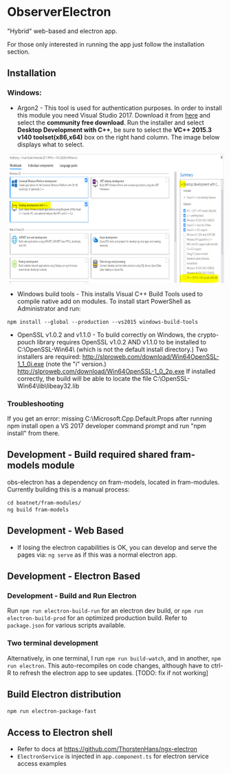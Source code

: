 # ObserverElectron
"Hybrid" web-based and electron app.

For those only interested in running the app just follow the installation section. 

## Installation
### Windows:
* Argon2 - This tool is used for authentication purposes. In order to install this module you need Visual Studio 2017. Download it from [here](https://visualstudio.microsoft.com/downloads/?utm_medium=microsoft&utm_source=docs.microsoft.com&utm_campaign=button+cta&utm_content=download+vs2017) and select the **community free download**. Run the installer and select **Desktop Development with C++**, be sure to select the **VC++ 2015.3 v140 toolset(x86,x64)** box on the right hand column. The image below displays what to select. 

<p align="center">
  <img src="../../img/visualStudioInstaller.PNG" alt="Visual Studio Screenshot"
       width="700" height="300">
</p>

* Windows build tools - This installs Visual C++ Build Tools used to compile native add on modules. To install start PowerShell as Administrator and run:
```
npm install --global --production --vs2015 windows-build-tools
```
* OpenSSL v1.0.2 and v1.1.0 - To build correctly on Windows, the crypto-pouch library requires OpenSSL v1.0.2 AND v1.1.0 to be installed to C:\OpenSSL-Win64\ (which is not the default install directory.)
Two installers are required:
http://slproweb.com/download/Win64OpenSSL-1_1_0i.exe (note the "i" version.)
http://slproweb.com/download/Win64OpenSSL-1_0_2p.exe
If installed correctly, the build will be able to locate the file C:\OpenSSL-Win64\lib\libeay32.lib

### Troubleshooting 
If you get an error: missing C:\Microsoft.Cpp.Default.Props after running npm install open a VS 2017 developer command prompt and run "npm install" from there.

## Development - Build required shared fram-models module

obs-electron has a dependency on fram-models, located in fram-modules. Currently building this is a manual process:

```
cd boatnet/fram-modules/
ng build fram-models
```

## Development - Web Based
* If losing the electron capabilities is OK, you can develop and serve the pages via:
`ng serve`
as if this was a normal electron app.

## Development - Electron Based

### Development - Build and Run Electron
Run `npm run electron-build-run` for an electron dev build, or `npm run electron-build-prod` for an optimized production build. Refer to `package.json` for various scripts available.

### Two terminal development
Alternatively, in one terminal, I run `npm run build-watch`, and in another, `npm run electron`. This auto-recompiles on code changes, although have to ctrl-R to refresh the electron app to see updates. [TODO: fix if not working]

## Build Electron distribution
`npm run electron-package-fast`

## Access to Electron shell
* Refer to docs at https://github.com/ThorstenHans/ngx-electron
* `ElectronService` is injected in `app.component.ts` for electron service access examples
